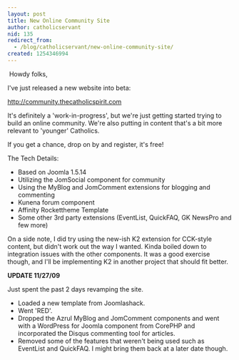 ```yaml
---
layout: post
title: New Online Community Site
author: catholicservant
nid: 135
redirect_from:
  - /blog/catholicservant/new-online-community-site/
created: 1254346994
---
```

<p>&nbsp;Howdy folks,</p>
<p>I've just released a new website into beta:</p>
<p><a href="http://community.thecatholicspirit.com">http://community.thecatholicspirit.com</a></p>
<p>It's definitely a 'work-in-progress', but we're just getting started trying to build an online community. We're also putting in content that's a bit more relevant to 'younger' Catholics.</p>
<p>If you get a chance, drop on by and register, it's free!&nbsp;</p>
<p>The Tech Details:</p>
<ul>
    <li>Based on Joomla 1.5.14</li>
    <li>Utilizing the JomSocial component for community</li>
    <li>Using the MyBlog and JomComment extensions for blogging and commenting</li>
    <li>Kunena forum component</li>
    <li>Affinity Rockettheme Template</li>
    <li>Some other 3rd party extensions (EventList, QuickFAQ, GK NewsPro and few more)</li>
</ul>
<p>On a side note, I did try using the new-ish K2 extension for CCK-style content, but didn't work out the way I wanted. Kinda boiled down to integration issues with the other components. It was a good exercise though, and I'll be implementing K2 in another project that should fit better.</p>
<p><strong>UPDATE 11/27/09</strong></p>
<p>Just spent the past 2 days revamping the site.&nbsp;</p>
<ul>
    <li>Loaded a new template from Joomlashack.</li>
    <li>Went 'RED'.</li>
    <li>Dropped the Azrul MyBlog and JomComment components and went with a WordPress for Joomla component from CorePHP and incorporated the Disqus commenting tool for articles.</li>
    <li>Removed some of the features that weren't being used such as EventList and QuickFAQ. I might bring them back at a later date though.</li>
</ul>
